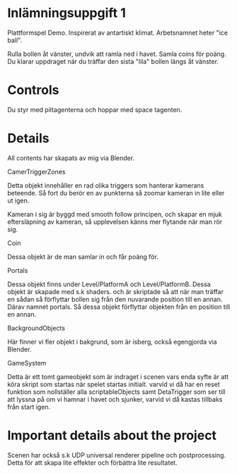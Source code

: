# Inlämningsuppgift 1

Plattformspel Demo. Inspirerat av antartiskt klimat.
Arbetsnamnet heter "ice ball".

Rulla bollen åt vänster, undvik att ramla ned i havet.
Samla coins för poäng. Du klarar uppdraget
när du träffar den sista "lila" bollen längs åt vänster.

# Controls

Du styr med piltagenterna och hoppar med space tagenten.

# Details

All contents har skapats av mig via Blender.

CamerTriggerZones 

Detta objekt innehåller en rad olika triggers som
hanterar kamerans beteende. Så fort du berör en av punkterna så zoomar kameran in lite eller ut igen.

Kameran i sig är byggd med smooth follow principen,
och skapar en mjuk eftersläpning av kameran,
så upplevelsen känns mer flytande när man rör sig.

Coin

Dessa objekt är de man samlar in och får poäng för.

Portals

Dessa objekt finns under Level/PlatformA och Level/PlatformB. Dessa objekt är skapade med s.k shaders.
och är skriptade så att när man träffar en sådan så förflyttar bollen sig från den nuvarande position till en annan. Därav namnet portals. Så dessa objekt förflyttar objekten från en position till en annan. 

BackgroundObjects

Här finner vi fler objekt i bakgrund, som är isberg,
också egengjorda via Blender.

GameSystem

Detta är ett tomt gameobjekt som är indraget i scenen
vars enda syfte är att köra skript som startas när 
spelet startas initialt. varvid vi då har
en reset funktion som nollställer alla scriptableObjects samt DetaTrigger som ser till att
lyssna på om vi hamnar i havet och sjunker, varvid vi då kastas tillbaks från start igen. 

# Important details about the project

Scenen har också s.k UDP universal renderer pipeline
och postprocessing. Detta för att skapa lite effekter
och förbättra lite resultatet.

